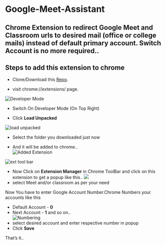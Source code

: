 # Google-Meet-Assistant
## Chrome Extension to **redirect** Google **Meet and Classroom** urls to desired mail **(office or college mails)** instead of default primary account. **Switch Account** is no more required..

## Steps to add this extension to chrome

- Clone/Download this [Repo](https://github.com/RajasekharGuptha/GoogleMeet-Mail-Switcher).

- visit chrome://extensions/ page.

![Developer Mode](https://rajasekharguptha.github.io/assets/images/developermodetoggle.png)

- Switch On Developer Mode (On Top Right)

- Click **Load Unpacked**

![load unpacked](https://rajasekharguptha.github.io/assets/images/loadUnpacked.png)

- Select the folder you downloaded just now

- And it will be added to chrome..  
 ![Added Extension](https://rajasekharguptha.github.io/assets/images/Capture.PNG)

![ext tool bar](https://rajasekharguptha.github.io/assets/images/ext_bar.PNG)

- Now Click on **Extension Manager** in Chrome ToolBar and click on this extension to get a popup like this.. 
![](https://rajasekharguptha.github.io/assets/images/popup_meet_redirect.PNG)
- select Meet and/or classroom as per your need

Now You have to enter Google Account Number.Chrome Numbers your accounts like this

  - Default Account - **0**
  - Next Account - **1** and so on..   
  ![Numbering](https://rajasekharguptha.github.io/assets/images/gmail_numbering.png)
- select desired account and enter respective number in popup
- Click **Save**

That’s it..
